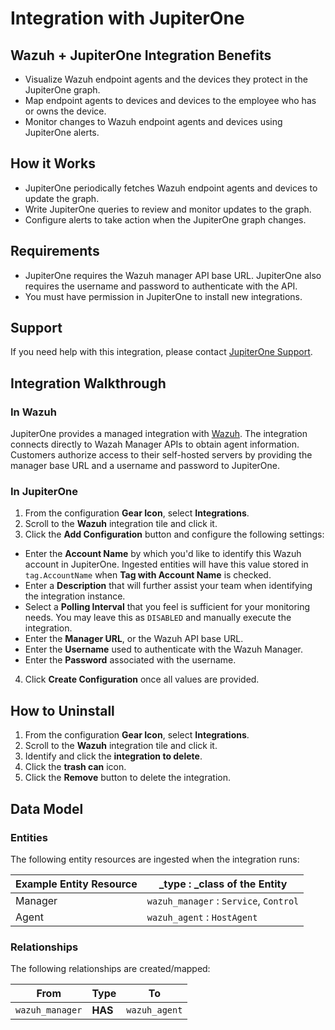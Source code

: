 # Integration with JupiterOne

## Wazuh + JupiterOne Integration Benefits

*   Visualize Wazuh endpoint agents and the devices they protect in the JupiterOne
    graph.
*   Map endpoint agents to devices and devices to the employee who has or owns the
    device.
*   Monitor changes to Wazuh endpoint agents and devices using JupiterOne alerts.

## How it Works

*   JupiterOne periodically fetches Wazuh endpoint agents and devices to update
    the graph.
*   Write JupiterOne queries to review and monitor updates to the graph.
*   Configure alerts to take action when the JupiterOne graph changes.

## Requirements

*   JupiterOne requires the Wazuh manager API base URL. JupiterOne also requires
    the username and password to authenticate with the API.
*   You must have permission in JupiterOne to install new integrations.

## Support

If you need help with this integration, please contact
[JupiterOne Support](https://support.jupiterone.io).

## Integration Walkthrough

### In Wazuh

JupiterOne provides a managed integration with [Wazuh][1]. The integration
connects directly to Wazah Manager APIs to obtain agent information. Customers
authorize access to their self-hosted servers by providing the manager base URL
and a username and password to JupiterOne.

### In JupiterOne

1.  From the configuration **Gear Icon**, select **Integrations**.
2.  Scroll to the **Wazuh** integration tile and click it.
3.  Click the **Add Configuration** button and configure the following settings:

*   Enter the **Account Name** by which you'd like to identify this Wazuh account
    in JupiterOne. Ingested entities will have this value stored in
    `tag.AccountName` when **Tag with Account Name** is checked.
*   Enter a **Description** that will further assist your team when identifying
    the integration instance.
*   Select a **Polling Interval** that you feel is sufficient for your monitoring
    needs. You may leave this as `DISABLED` and manually execute the integration.
*   Enter the **Manager URL**, or the Wazuh API base URL.
*   Enter the **Username** used to authenticate with the Wazuh Manager.
*   Enter the **Password** associated with the username.

4.  Click **Create Configuration** once all values are provided.

## How to Uninstall

1.  From the configuration **Gear Icon**, select **Integrations**.
2.  Scroll to the **Wazuh** integration tile and click it.
3.  Identify and click the **integration to delete**.
4.  Click the **trash can** icon.
5.  Click the **Remove** button to delete the integration.

## Data Model

### Entities

The following entity resources are ingested when the integration runs:

| Example Entity Resource | \_type : \_class of the Entity         |
| ----------------------- | -------------------------------------- |
| Manager                 | `wazuh_manager` : `Service`, `Control` |
| Agent                   | `wazuh_agent` : `HostAgent`            |

### Relationships

The following relationships are created/mapped:

| From            | Type    | To            |
| --------------- | ------- | ------------- |
| `wazuh_manager` | **HAS** | `wazuh_agent` |

[1]: https://wazuh.com
